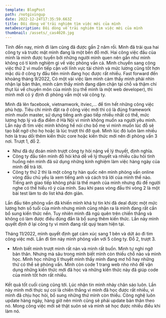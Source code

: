 ```yaml
---
template: BlogPost
path: /notgivingup
date: 2022-12-24T17:35:59.663Z
title: Đôi dòng về trải nghiệm tìm việc mới của mình
metaDescription: Đôi dòng về trải nghiệm tìm việc mới của mình
thumbnail: /assets/_cas4020.jpg
---
```

T﻿ính đến nay, mình đi làm cũng đã được gần 2 năm rồi. Mình đã trải qua hai công ty và trước mặt mình đang là một bến đỗ mới. Hai công việc đầu của mình là mình được tuyển bởi những người mình quen nên gần như mình không có tí kinh nghiệm gì về việc phỏng vấn cả. Mình chuyển sang công việc thứ 2 vì muốn tiếp cận với lĩnh vực tài chính và mức lương cũng tốt hơn mặc dù ở công ty đầu tiên mình đang học được rất nhiều. Fast forward đến khoảng tháng 9/2022, Có một vài việc làm mình cảm thấy mình phải nhìn nhận lại bản thân, mình cảm thấy mình đang dậm chận tại chỗ và thậm chí thụt lùi về chuyên môn của mình (cụ thể mình là một web developer), thì mình mới có ý định đi phỏng vấn một vài công ty. 

M﻿ình đã lên facebook, vietnamwork, itviec,... để tìm hết những công việc phù hợp. Tiêu chí mình đặt ra ở công việc mới thì có là đúng framework mình muốn master, sử dụng tiếng anh giao tiếp nhiều nhất có thể, mức lương hợp lý và địa điểm ở Hà Nội vì mình không muốn xa người yêu mình. Lần này đi tìm việc mình không hề nói cho bố mẹ vì mình muốn lúc đỗ sẽ tạo bất ngờ cho họ hoặc là lúc trượt thì đỡ quê. Mình lúc đó luôn làm nhiều hơn là trau dồi thêm kiến thức core hoặc kiến thức mới nên đi phỏng vấn 3 nơi. Trượt 1, đỗ 2. 

* Như đã dự đoán mình trượt công ty hỏi nặng về lý thuyết, định nghĩa. 
* Công ty đầu tiên mình đỗ hỏi khá dễ về lý thuyết và nhiều câu hỏi tình huống nên mình đã sử dụng những kinh nghiệm làm việc hàng ngày của mình để trả lời. 
* Công ty thứ 2 thì là một công ty hàn quốc nên mình phỏng vấn online vòng đầu chủ yếu là xem tiếng anh và cách trả lời của mình thế nào. Tiếng anh giao tiếp không phải là thế mạnh của mình nhưng đủ để người nghe có thể hiểu rõ ý của mình. Sau khi pass vòng đầu thì vòng 2 là một bài test làm to do list khá đơn giản. 

L﻿ần đầu tiên phỏng vấn đã khiến mình khá tự tin khi đã deal được một mức lương hơn số tuổi của mình nhưng mình cũng nhận ra là mình đang rất cần bổ sung kiến thức nền. Tuy nhiên mình đã ngủ quên trên chiến thắng và không có làm được điều đúng đắn là bổ sung thêm kiến thức. Lần này mình quyết định ở lại công ty vì mình đang rất quý team hiện tại. 

T﻿háng 11/2022, mình quyết định gạt cảm xúc sang 1 bên và dứt áo đi tìm công việc mới. Lần đi tìm này mình phỏng vấn với 5 công ty. Đỗ 2, trượt 3.

* M﻿ình biết mình trượt mình rất nản và mình rất buồn. Mình tự nghi ngờ bản thân. Nhưng mà sâu trong mình biết mình còn thiếu chỗ nào và mình học. Mình học những lí thuyết mình thấy mình đang mơ hồ hay những thứ có thể sẽ phỏng vấn. Mình còn code 1 trang web nho nhỏ để vận dụng những kiến thức mới đã học và những kiến thức này đã giúp code của mình tốt hơn rất nhiều. 

K﻿ết quả tốt cuối cùng cũng tới. Lúc nhận tin mình nhảy chân sáo luôn. Lần này mình mới thực sự coi là chiến thắng vì mình đã học được rất nhiều, vì mình đã chịu học hỏi, bổ sung những thứ mình còn thiếu. Công nghệ luôn update hàng ngày, hàng giờ nên mình cũng sẽ phải update bản thân theo nó. Mong công việc mới sẽ thật suôn sẻ và mình sẽ học được nhiều điều khi làm nó.